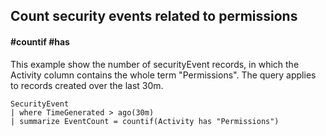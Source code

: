 ## Count security events related to permissions
#### #countif #has
<!-- article_id: 3107‎2017‏‎03827018 -->

This example show the number of securityEvent records, in which the Activity column contains the whole term "Permissions".
The query applies to records created over the last 30m.
```OQL
SecurityEvent
| where TimeGenerated > ago(30m)
| summarize EventCount = countif(Activity has "Permissions")
```